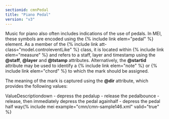 ```yaml
---
sectionid: cmnPedal
title: "Piano Pedal"
version: "v3"
---
```


Music for piano also often includes indications of the use of pedals. In MEI, these symbols are encoded using the {% include link elem="pedal" %} element. As a member of the {% include link att-class="model.controleventLike" %} class, it is located within {% include link elem="measure" %} and refers to a staff, layer and timestamp using the **@staff**, **@layer** and **@tstamp** attributes. Alternatively, the **@startid** attribute may be used to identify a {% include link elem="note" %} or {% include link elem="chord" %} to which the mark should be assigned.

The meaning of the mark is captured using the **@dir** attribute, which provides the following values:

ValueDescriptiondown - depress the pedalup - release the pedalbounce - release, then immediately depress the pedal againhalf - depress the pedal half way{% include mei example="cmn/cmn-sample146.xml" valid="true" %}
    
